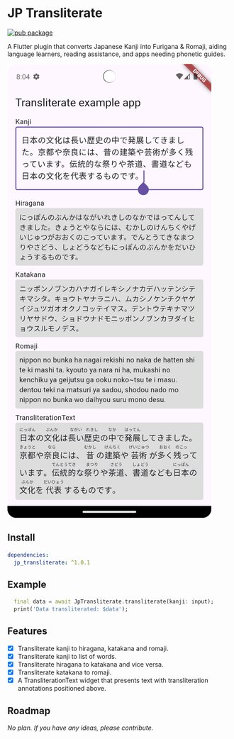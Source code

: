 # JP Transliterate

[![pub package](https://img.shields.io/pub/v/jp_transliterate.svg)](https://pub.dev/packages/jp_transliterate)

A Flutter plugin that converts Japanese Kanji into Furigana & Romaji, aiding language learners, reading assistance, and apps needing phonetic guides.

![](./Screenshot.png)

## Install
```yaml
dependencies:
  jp_transliterate: ^1.0.1
```

## Example

```dart
  final data = await JpTransliterate.transliterate(kanji: input);
  print('Data transliterated: $data');
```

## Features

- [x] Transliterate kanji to hiragana, katakana and romaji.
- [x] Transliterate kanji to list of words.
- [x] Transliterate hiragana to katakana and vice versa.
- [x] Transliterate katakana to romaji.
- [x] A TransliterationText widget that presents text with transliteration annotations positioned above.

## Roadmap

*No plan. If you have any ideas, please contribute.*

